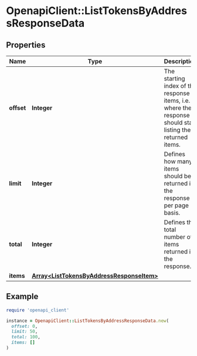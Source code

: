 # OpenapiClient::ListTokensByAddressResponseData

## Properties

| Name | Type | Description | Notes |
| ---- | ---- | ----------- | ----- |
| **offset** | **Integer** | The starting index of the response items, i.e. where the response should start listing the returned items. |  |
| **limit** | **Integer** | Defines how many items should be returned in the response per page basis. |  |
| **total** | **Integer** | Defines the total number of items returned in the response. |  |
| **items** | [**Array&lt;ListTokensByAddressResponseItem&gt;**](ListTokensByAddressResponseItem.md) |  |  |

## Example

```ruby
require 'openapi_client'

instance = OpenapiClient::ListTokensByAddressResponseData.new(
  offset: 0,
  limit: 50,
  total: 100,
  items: []
)
```

